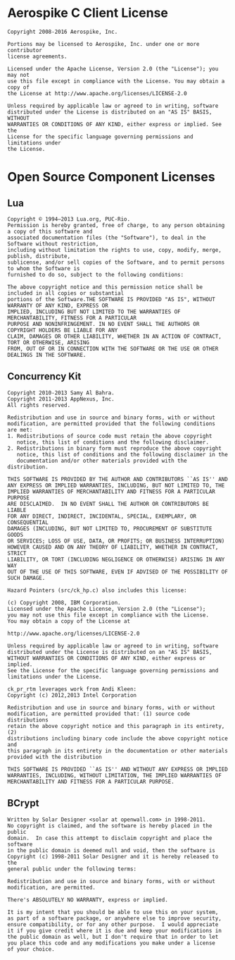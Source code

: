 Aerospike C Client License
==========================

    Copyright 2008-2016 Aerospike, Inc.

    Portions may be licensed to Aerospike, Inc. under one or more contributor
    license agreements.

    Licensed under the Apache License, Version 2.0 (the "License"); you may not
    use this file except in compliance with the License. You may obtain a copy of
    the License at http://www.apache.org/licenses/LICENSE-2.0

    Unless required by applicable law or agreed to in writing, software
    distributed under the License is distributed on an "AS IS" BASIS, WITHOUT
    WARRANTIES OR CONDITIONS OF ANY KIND, either express or implied. See the
    License for the specific language governing permissions and limitations under
    the License.

Open Source Component Licenses
==============================

Lua
---

    Copyright © 1994–2013 Lua.org, PUC-Rio.
    Permission is hereby granted, free of charge, to any person obtaining a copy of this software and
    associated documentation files (the "Software"), to deal in the Software without restriction, 
    including without limitation the rights to use, copy, modify, merge, publish, distribute, 
    sublicense, and/or sell copies of the Software, and to permit persons to whom the Software is 
    furnished to do so, subject to the following conditions:

    The above copyright notice and this permission notice shall be included in all copies or substantial 
    portions of the Software.THE SOFTWARE IS PROVIDED "AS IS", WITHOUT WARRANTY OF ANY KIND, EXPRESS OR 
    IMPLIED, INCLUDING BUT NOT LIMITED TO THE WARRANTIES OF MERCHANTABILITY, FITNESS FOR A PARTICULAR 
    PURPOSE AND NONINFRINGEMENT. IN NO EVENT SHALL THE AUTHORS OR COPYRIGHT HOLDERS BE LIABLE FOR ANY 
    CLAIM, DAMAGES OR OTHER LIABILITY, WHETHER IN AN ACTION OF CONTRACT, TORT OR OTHERWISE, ARISING 
    FROM, OUT OF OR IN CONNECTION WITH THE SOFTWARE OR THE USE OR OTHER DEALINGS IN THE SOFTWARE.
    
Concurrency Kit
---------------

    Copyright 2010-2013 Samy Al Bahra.
    Copyright 2011-2013 AppNexus, Inc.
    All rights reserved.

    Redistribution and use in source and binary forms, with or without
    modification, are permitted provided that the following conditions
    are met:
    1. Redistributions of source code must retain the above copyright
       notice, this list of conditions and the following disclaimer.
    2. Redistributions in binary form must reproduce the above copyright
       notice, this list of conditions and the following disclaimer in the
       documentation and/or other materials provided with the distribution.

    THIS SOFTWARE IS PROVIDED BY THE AUTHOR AND CONTRIBUTORS ``AS IS'' AND
    ANY EXPRESS OR IMPLIED WARRANTIES, INCLUDING, BUT NOT LIMITED TO, THE
    IMPLIED WARRANTIES OF MERCHANTABILITY AND FITNESS FOR A PARTICULAR PURPOSE
    ARE DISCLAIMED.  IN NO EVENT SHALL THE AUTHOR OR CONTRIBUTORS BE LIABLE
    FOR ANY DIRECT, INDIRECT, INCIDENTAL, SPECIAL, EXEMPLARY, OR CONSEQUENTIAL
    DAMAGES (INCLUDING, BUT NOT LIMITED TO, PROCUREMENT OF SUBSTITUTE GOODS
    OR SERVICES; LOSS OF USE, DATA, OR PROFITS; OR BUSINESS INTERRUPTION)
    HOWEVER CAUSED AND ON ANY THEORY OF LIABILITY, WHETHER IN CONTRACT, STRICT
    LIABILITY, OR TORT (INCLUDING NEGLIGENCE OR OTHERWISE) ARISING IN ANY WAY
    OUT OF THE USE OF THIS SOFTWARE, EVEN IF ADVISED OF THE POSSIBILITY OF
    SUCH DAMAGE.

    Hazard Pointers (src/ck_hp.c) also includes this license:

    (c) Copyright 2008, IBM Corporation.
    Licensed under the Apache License, Version 2.0 (the "License");
    you may not use this file except in compliance with the License.
    You may obtain a copy of the License at

    http://www.apache.org/licenses/LICENSE-2.0

    Unless required by applicable law or agreed to in writing, software
    distributed under the License is distributed on an "AS IS" BASIS,
    WITHOUT WARRANTIES OR CONDITIONS OF ANY KIND, either express or implied.
    See the License for the specific language governing permissions and
    limitations under the License.

    ck_pr_rtm leverages work from Andi Kleen:
    Copyright (c) 2012,2013 Intel Corporation

    Redistribution and use in source and binary forms, with or without
    modification, are permitted provided that: (1) source code distributions
    retain the above copyright notice and this paragraph in its entirety, (2)
    distributions including binary code include the above copyright notice and
    this paragraph in its entirety in the documentation or other materials
    provided with the distribution

    THIS SOFTWARE IS PROVIDED ``AS IS'' AND WITHOUT ANY EXPRESS OR IMPLIED
    WARRANTIES, INCLUDING, WITHOUT LIMITATION, THE IMPLIED WARRANTIES OF
    MERCHANTABILITY AND FITNESS FOR A PARTICULAR PURPOSE.

BCrypt
------

    Written by Solar Designer <solar at openwall.com> in 1998-2011.
    No copyright is claimed, and the software is hereby placed in the public
    domain.  In case this attempt to disclaim copyright and place the software
    in the public domain is deemed null and void, then the software is
    Copyright (c) 1998-2011 Solar Designer and it is hereby released to the
    general public under the following terms:

    Redistribution and use in source and binary forms, with or without
    modification, are permitted.

    There's ABSOLUTELY NO WARRANTY, express or implied.

    It is my intent that you should be able to use this on your system,
    as part of a software package, or anywhere else to improve security,
    ensure compatibility, or for any other purpose.  I would appreciate
    it if you give credit where it is due and keep your modifications in
    the public domain as well, but I don't require that in order to let
    you place this code and any modifications you make under a license
    of your choice.
